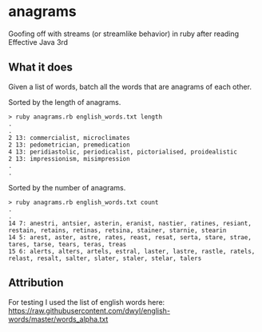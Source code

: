 # anagrams
Goofing off with streams (or streamlike behavior) in ruby after reading Effective Java 3rd

## What it does
Given a list of words, batch all the words that are anagrams of each other.

Sorted by the length of anagrams.

```
> ruby anagrams.rb english_words.txt length
.
.
2 13: commercialist, microclimates
2 13: pedometrician, premedication
4 13: peridiastolic, periodicalist, pictorialised, proidealistic
2 13: impressionism, misimpression
.
.
```

Sorted by the number of anagrams.

```
> ruby anagrams.rb english_words.txt count
.
.
14 7: anestri, antsier, asterin, eranist, nastier, ratines, resiant, restain, retains, retinas, retsina, stainer, starnie, stearin
14 5: arest, aster, astre, rates, reast, resat, serta, stare, strae, tares, tarse, tears, teras, treas
15 6: alerts, alters, artels, estral, laster, lastre, rastle, ratels, relast, resalt, salter, slater, staler, stelar, talers
```

## Attribution

For testing I used the list of english words here: https://raw.githubusercontent.com/dwyl/english-words/master/words_alpha.txt


